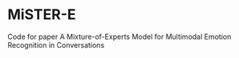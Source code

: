 # MiSTER-E
Code for paper A Mixture-of-Experts Model for Multimodal Emotion Recognition in Conversations
